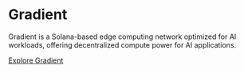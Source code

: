 
# Gradient

Gradient is a Solana-based edge computing network optimized for AI workloads, offering decentralized compute power for AI applications.

[Explore Gradient](https://app.gradient.network/signup?code=QWKMGJ)

